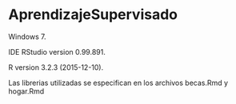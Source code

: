 # AprendizajeSupervisado
Windows 7.

IDE RStudio version 0.99.891.

R version 3.2.3 (2015-12-10).

Las librerias utilizadas se especifican en los archivos becas.Rmd y hogar.Rmd
